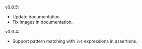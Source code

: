 v0.0.5:
  * Update documentation.
  * Fix images in documentation.

v0.0.4:
  * Support pattern matching with `let` expressions in assertions.
